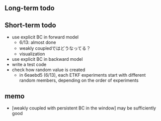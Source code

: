 ## Long-term todo

## Short-term todo
* use explicit BC in forward model
  * 6/13: almost done
  * weakly coupledではどうなってる？
  * visualization
* use explicit BC in backward model
* write a test code
* check how random value is created
  * in 6eaebd5 (6/13), each ETKF experiments start with different random members, depending on the order of experiments

## memo
* [weakly coupled with persistent BC in the window] may be sufficiently good

